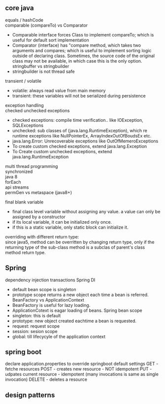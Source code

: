 ## core java
equals / hashCode  
comparable (compareTo) vs Comparator
- Comparable interface forces Class to implement compareTo; which is useful for default sort implementation
- Comparator (interface) has "compare method, which takes two arguments and compares; which is useful to implement sorting logic outside of declaring class. Sometimes, the source code of the original class may not be available, in which case this is the only option. 
stringbuffer vs stringbuilder  
- stringbuilder is not thread safe

transient / volatile  
- volatile: always read value from main memory
- transient: these variables will not be serialized during persistence  

exception handling  
checked unchecked exceptions   
- checked exceptions: compile time verification.. like IOException, SQLExceptions
- unchecked: sub classes of (java.lang.RuntimeException), which re runtime exceptions like NullPointerEx, ArrayIndexOutOfBoudsEx etc. 
- java.lang.Error: Unrecoverable exceptions like OutOfMemeroExceptions
- To create custom checked exceptions, extend java.lang.Exception
- To Create custom unchecked exceptions, extend java.lang.RuntimeException

multi thread programming  
synchronized  
java 8  
forEach  
api streams  
permGen vs metaspace (java8+)  

final blank variable  
- final class level variable without assigning any value. a value can only be assigned by a constructor  
- if its local variable, it can be initialized only once. 
- if this is a static variable, only static block can initialize it.  


overriding with different return type:  
since java5, method can be overritten by changing return type, only if the returning type of the sub-class method is a subclas of parent's class method return type.  


## Spring
dependency injection
transactions
Spring DI
- default bean scope is singleton
- prototype scope returns a new object each time a bean is referred. 
BeanFactory vs ApplicationContext
- BeanFactory is useful for lazy loading. 
- ApplicationCotext is eagar loading of beans. 
Spring bean scope
- singleton: this is default
- prototype: new object created eachtime a bean is requested.
- request: request scope
- session: sesion scope
- global: till lifecycyle of the application context

## spring boot
declare application.properties to override springboot default settings
GET - fetche resources
POST - creates new resource - NOT idempotent
PUT - udpates current resource - idempotent (many invocations is same as single invocation)
DELETE - deletes a resource

## design patterns


